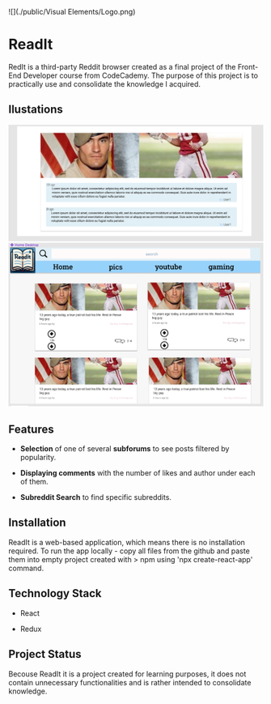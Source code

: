 ![](./public/Visual Elements/Logo.png)

# ReadIt

RedIt is a third-party Reddit browser created as a final project of the Front-End Developer course from CodeCademy. The purpose of this project is to practically use and consolidate the knowledge I acquired.

## Ilustations

![](./public/WireFrame/CommentsSectionWireFrame.png)
![](./public/WireFrame/MainPageWireFrame.png)


## Features

* **Selection** of one of several **subforums** to see posts filtered by popularity.

* **Displaying comments** with the number of likes and author under each of them.

* **Subreddit Search** to find specific subreddits. 

## Installation

ReadIt is a web-based application, which means there is no installation required. To run the app locally - copy all files from the github and paste them into empty project created with > npm using 'npx create-react-app' command.

## Technology Stack

* React

* Redux

## Project Status

Becouse ReadIt it is a project created for learning purposes, it does not contain unnecessary functionalities and is rather intended to consolidate knowledge. 

